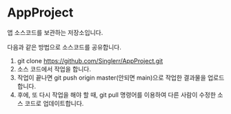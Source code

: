 # AppProject

앱 소스코드를 보관하는 저장소입니다.

다음과 같은 방법으로 소스코드를 공유합니다.

1. git clone https://github.com/Singlerr/AppProject.git
2. 소스 코드에서 작업을 합니다.
3. 작업이 끝나면 git push origin master(안되면 main)으로 작업한 결과물을 업로드합니다.
4. 후에, 또 다시 작업을 해야 할 때, git pull 명령어를 이용하여 다른 사람이 수정한 소스 코드로 업데이트합니다.
